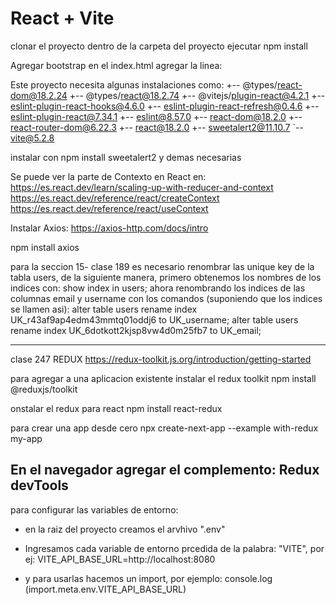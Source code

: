 # React + Vite
clonar el proyecto
dentro de la carpeta del proyecto ejecutar 
npm install

Agregar bootstrap
en el index.html agregar la linea:
<link href="https://cdn.jsdelivr.net/npm/bootstrap@5.3.3/dist/css/bootstrap.min.css" rel="stylesheet" integrity="sha384-QWTKZyjpPEjISv5WaRU9OFeRpok6YctnYmDr5pNlyT2bRjXh0JMhjY6hW+ALEwIH" crossorigin="anonymous">

Este proyecto necesita algunas instalaciones como:
+-- @types/react-dom@18.2.24
+-- @types/react@18.2.74
+-- @vitejs/plugin-react@4.2.1
+-- eslint-plugin-react-hooks@4.6.0
+-- eslint-plugin-react-refresh@0.4.6
+-- eslint-plugin-react@7.34.1
+-- eslint@8.57.0
+-- react-dom@18.2.0
+-- react-router-dom@6.22.3
+-- react@18.2.0
+-- sweetalert2@11.10.7
`-- vite@5.2.8

instalar con
npm install sweetalert2 y demas necesarias

Se puede ver la parte de Contexto en React en:
https://es.react.dev/learn/scaling-up-with-reducer-and-context
https://es.react.dev/reference/react/createContext
https://es.react.dev/reference/react/useContext

Instalar Axios:
https://axios-http.com/docs/intro

npm install axios

para la seccion 15- clase 189 es necesario renombrar las unique key de la tabla users, de la siguiente manera, primero obtenemos los nombres de los indices con:
show index in users;
ahora renombrando los indices de las columnas email y username con los comandos (suponiendo que los indices se llamen asi):
	alter table users rename index UK_r43af9ap4edm43mmtq01oddj6 to UK_username;
	alter table users rename index UK_6dotkott2kjsp8vw4d0m25fb7 to UK_email;

------------------------------------------------

clase 247
REDUX
https://redux-toolkit.js.org/introduction/getting-started

para agregar a una aplicacion existente
instalar el redux toolkit
npm install @reduxjs/toolkit

onstalar el redux para react
npm install react-redux

para crear una app desde cero
npx create-next-app --example with-redux my-app

En el navegador agregar el complemento: Redux devTools
----------------------------------------------

para configurar las variables de entorno:
- en la raiz del proyecto creamos el arvhivo ".env"
- Ingresamos cada variable de entorno prcedida de la palabra: "VITE", por ej:
	VITE_API_BASE_URL=http://localhost:8080

- y para usarlas hacemos un import, por ejemplo:
	console.log (import.meta.env.VITE_API_BASE_URL)

